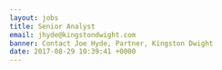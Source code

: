 ```yaml
---
layout: jobs
title: Senior Analyst
email: jhyde@kingstondwight.com
banner: Contact Joe Hyde, Partner, Kingston Dwight
date: 2017-08-29 10:39:41 +0000
---
```

